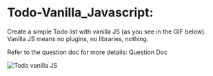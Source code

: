 # Todo-Vanilla_Javascript:

Create a simple Todo list with vanilla JS (as you see in the GIF below). 
Vanilla JS means no plugins, no libraries, nothing.

Refer to the question doc for more details: Question Doc

![Todo vanilla JS](https://user-images.githubusercontent.com/55082461/224135473-a25f8d13-90b4-43da-bc45-f6b1d5929779.png)
